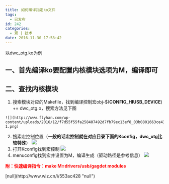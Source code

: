 ```yaml
---
title: 如何编译指定ko文件
tags:
  - 已发布
id: 242
categories:
  - 累 | 技术
date: 2016-11-30 17:58:42
---
```


以dwc_otg.ko为例

## 一、首先编译ko要配置内核模块选项为**M**，编译即可

## 二、查找内核模块

1.  搜索模块对应的Makefile，找到编译控制宏obj-$(**CONFIG_HIUSB_DEVICE**)   += dwc_otg.o，搜索方法见下图

<!-- more -->

    ![](http://www.flyhan.com/wp-content/uploads/2016/12/f7d55f55fa258407492d7fb79ec13ef8_03b0801663ce43a8ee00ea84cd9dfcfd-1.png)
2.  搜索宏控制位置（**一般的话宏控制就在对应目录下面的Kconfig，dwc_otg比较特殊**）
    ![](http://www.flyhan.com/wp-content/uploads/2016/12/f7d55f55fa258407492d7fb79ec13ef8_07a90977499e9446a9d8d385c94652cb-1.png)
3.  打开Kconfig找到宏控制
    ![](http://www.flyhan.com/wp-content/uploads/2016/12/f7d55f55fa258407492d7fb79ec13ef8_22eca06dfce18ab17ef430b0733099d3-1.png)
4.  menuconfig找到宏并设置为M，编译生成（驱动路径是参考信息）
    ![](http://www.flyhan.com/wp-content/uploads/2016/12/f7d55f55fa258407492d7fb79ec13ef8_menuconfig-1.png)

**<font color="red">附：快速编译指令：make M=drivers/usb/gagdet modules</font>**

<div>[null](http://www.wiz.cn/i/553ac428 "null")</div>